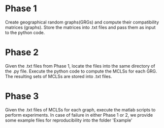 # Phase 1

Create geographical random graphs(GRGs) and compute their compatibility matrices (graphs).
Store the matrices into .txt files and pass them as input to the python code.

# Phase 2

Given the .txt files from Phase 1, locate the files into the same directory of the .py file.
Execute the python code to compute the MCLSs for each GRG.
The resulting sets of MCLSs are stored into .txt files.

# Phase 3

Given the .txt files of MCLSs for each graph, execute the matlab scripts to perform experiments.
In case of failure in either Phase 1 or 2, we provide some example files for reproducibility into the folder 'Example'
